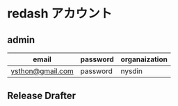 # redash アカウント

## admin

| email            | password | organaization |
| ---------------- | -------- | ------------- |
| ysthon@gmail.com | password | nysdin        |

## Release Drafter
